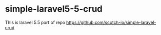 # simple-laravel5-5-crud
This is laravel 5.5 port of repo https://github.com/scotch-io/simple-laravel-crud
